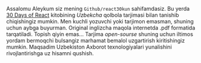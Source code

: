 Assalomu Aleykum siz mening `Github/react30kun` sahifamdasiz.
Bu yerda [30 Days of React](https://www.fullstackreact.com/assets/images/30days/30-days-of-react-header.jpg) kitobining _Uzbekcha_ qolbola tarjimasi bilan tanishib chiqishingiz mumkin. Men  kuchli yozuvchi yoki tarjimon emasman, shuning uchun aybga buyurman.
Original inglizcha maqola internetda .pdf formatida tarqatiladi. Topish qiyin emas...
Tarjima _open-sourse_ shuning uchun iltimos yordam bermoqchi bulsangiz marhamat bemalol uzgartirish kiritishingiz mumkin.
Maqsadim Uzbekiston Axborot texnologiyalari yunalishini rivojlantirishga uz hisamni qushish.